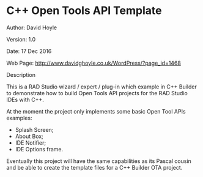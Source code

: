 # C++ Open Tools API Template

Author: David Hoyle

Version: 1.0

Date: 17 Dec 2016

Web Page: http://www.davidghoyle.co.uk/WordPress/?page_id=1468



Description

This is a RAD Studio wizard / expert / plug-in which example in C++ Builder
to demonstrate how to build Open Tools API projects for the RAD Studio IDEs
with C++.

At the moment the project only implements some basic Open Tool APIs examples:
 * Splash Screen;
 * About Box;
 * IDE Notifier;
 * IDE Options frame.

Eventually this project will have the same capabilities as its Pascal cousin
and be able to create the template files for a C++ Builder OTA project.
